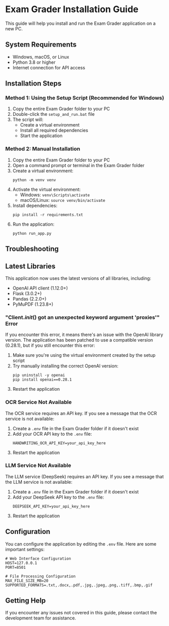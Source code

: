# Exam Grader Installation Guide

This guide will help you install and run the Exam Grader application on a new PC.

## System Requirements

- Windows, macOS, or Linux
- Python 3.8 or higher
- Internet connection for API access

## Installation Steps

### Method 1: Using the Setup Script (Recommended for Windows)

1. Copy the entire Exam Grader folder to your PC
2. Double-click the `setup_and_run.bat` file
3. The script will:
   - Create a virtual environment
   - Install all required dependencies
   - Start the application

### Method 2: Manual Installation

1. Copy the entire Exam Grader folder to your PC
2. Open a command prompt or terminal in the Exam Grader folder
3. Create a virtual environment:
   ```
   python -m venv venv
   ```
4. Activate the virtual environment:
   - Windows: `venv\Scripts\activate`
   - macOS/Linux: `source venv/bin/activate`
5. Install dependencies:
   ```
   pip install -r requirements.txt
   ```
6. Run the application:
   ```
   python run_app.py
   ```

## Troubleshooting

## Latest Libraries

This application now uses the latest versions of all libraries, including:

- OpenAI API client (1.12.0+)
- Flask (3.0.2+)
- Pandas (2.2.0+)
- PyMuPDF (1.23.8+)

### "Client._init_() got an unexpected keyword argument 'proxies'" Error

If you encounter this error, it means there's an issue with the OpenAI library version. The application has been patched to use a compatible version (0.28.1), but if you still encounter this error:

1. Make sure you're using the virtual environment created by the setup script
2. Try manually installing the correct OpenAI version:
   ```
   pip uninstall -y openai
   pip install openai==0.28.1
   ```
3. Restart the application

### OCR Service Not Available

The OCR service requires an API key. If you see a message that the OCR service is not available:

1. Create a `.env` file in the Exam Grader folder if it doesn't exist
2. Add your OCR API key to the `.env` file:
   ```
   HANDWRITING_OCR_API_KEY=your_api_key_here
   ```
3. Restart the application

### LLM Service Not Available

The LLM service (DeepSeek) requires an API key. If you see a message that the LLM service is not available:

1. Create a `.env` file in the Exam Grader folder if it doesn't exist
2. Add your DeepSeek API key to the `.env` file:
   ```
   DEEPSEEK_API_KEY=your_api_key_here
   ```
3. Restart the application

## Configuration

You can configure the application by editing the `.env` file. Here are some important settings:

```
# Web Interface Configuration
HOST=127.0.0.1
PORT=8501

# File Processing Configuration
MAX_FILE_SIZE_MB=20
SUPPORTED_FORMATS=.txt,.docx,.pdf,.jpg,.jpeg,.png,.tiff,.bmp,.gif
```

## Getting Help

If you encounter any issues not covered in this guide, please contact the development team for assistance.
